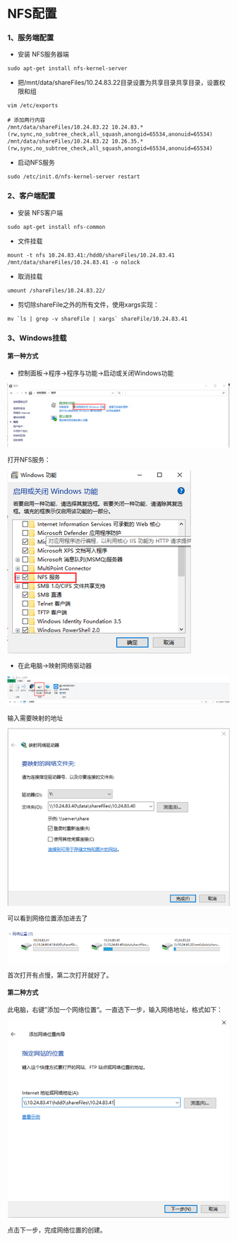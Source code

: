 # NFS配置

### 1、服务端配置

- 安装 NFS服务器端

```
sudo apt-get install nfs-kernel-server 
```

- 把/mnt/data/shareFiles/10.24.83.22目录设置为共享目录共享目录，设置权限和组


```
vim /etc/exports

# 添加两行内容
/mnt/data/shareFiles/10.24.83.22 10.24.83.*(rw,sync,no_subtree_check,all_squash,anongid=65534,anonuid=65534)
/mnt/data/shareFiles/10.24.83.22 10.26.35.*(rw,sync,no_subtree_check,all_squash,anongid=65534,anonuid=65534)
```

- 启动NFS服务


```
sudo /etc/init.d/nfs-kernel-server restart
```

### 2、客户端配置

- 安装 NFS客户端

```
sudo apt-get install nfs-common
```

- 文件挂载


```
mount -t nfs 10.24.83.41:/hdd0/shareFiles/10.24.83.41 /mnt/data/shareFiles/10.24.83.41 -o nolock
```

- 取消挂载


```
umount /shareFiles/10.24.83.22/
```

- 剪切除shareFile之外的所有文件，使用xargs实现：


```
mv `ls | grep -v shareFile | xargs` shareFile/10.24.83.41
```



### 3、Windows挂载

#### 第一种方式

- 控制面板->程序->程序与功能->启动或关闭Windows功能

![](../figs.assets/image-20230529113931100.png)

打开NFS服务：

![](../figs.assets/image-20230529113955298.png)

- 在此电脑->映射网络驱动器


![](../figs.assets/image-20230529114110779.png)

输入需要映射的地址

![](../figs.assets/image-20230529114132530.png)

可以看到网络位置添加进去了

![](../figs.assets/image-20230529120210014.png)

首次打开有点慢，第二次打开就好了。

#### 第二种方式

​	此电脑，右键”添加一个网络位置“。一直选下一步，输入网络地址，格式如下：

![](../figs.assets/image-20230529152931965.png)

点击下一步，完成网络位置的创建。